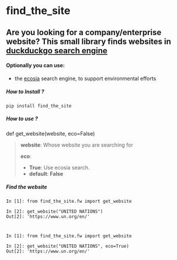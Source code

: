 # find_the_site
## Are you looking for a company/enterprise website? This small library finds websites in [duckduckgo search engine](https://duckduckgo.com/?t=hk)
#### Optionally you can use:
- the [ecosia](https://ecosia.org) search engine, to support environmental efforts
##### How to Install ?

```
pip install find_the_site
```

##### How to use ?

def get_website(website, eco=False)
> **website**: Whose website you are searching for
>
> **eco**: 
>- **True**: Use ecosia search.
>- **default**: **False**

##### Find the website

```
In [1]: from find_the_site.fw import get_website                                               

In [2]: get_website("UNITED NATIONS")                                                          
Out[2]: 'https://www.un.org/en/'
```
#
```
In [1]: from find_the_site.fw import get_website 

In [2]: get_website("UNITED NATIONS", eco=True)                                                          
Out[2]: 'https://www.un.org/en/'
```
